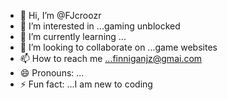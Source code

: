 - 👋 Hi, I’m @FJcroozr
- 👀 I’m interested in ...gaming unblocked
- 🌱 I’m currently learning ...
- 💞️ I’m looking to collaborate on ...game websites
- 📫 How to reach me ...finniganjz@gmai.com
- 😄 Pronouns: ...
- ⚡ Fun fact: ...I am new to coding

<!---
FJcroozr/FJcroozr is a ✨ special ✨ repository because its `README.md` (this file) appears on your GitHub profile.
You can click the Preview link to take a look at your changes.
--->
